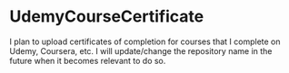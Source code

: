 # UdemyCourseCertificate

I plan to upload certificates of completion for courses that I complete on Udemy, Coursera, etc. I will update/change the repository name in the future when it becomes relevant to do so.
